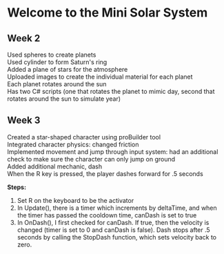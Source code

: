 # Welcome to the Mini Solar System

## Week 2
Used spheres to create planets <br />
Used cylinder to form Saturn's ring <br />
Added a plane of stars for the atmosphere <br />
Uploaded images to create the individual material for each planet <br />
Each planet rotates around the sun <br />
Has two C# scripts (one that rotates the planet to mimic day, second that rotates around the sun to simulate year)

## Week 3
Created a star-shaped character using proBuilder tool <br />
Integrated character physics: changed friction <br />
Implemented movement and jump through input system: had an additional check to make sure the character can only jump on ground <br />
Added additional mechanic, dash <br />
When the R key is pressed, the player dashes forward for .5 seconds <br />

**Steps:**
1. Set R on the keyboard to be the activator
1. In Update(), there is a timer which increments by deltaTime, and when the timer has passed the cooldown time, canDash is set to true
1. In OnDash(), I first checked for canDash. If true, then the velocity is changed (timer is set to 0 and canDash is false). Dash stops after .5 seconds by calling the StopDash function, which sets velocity back to zero.
